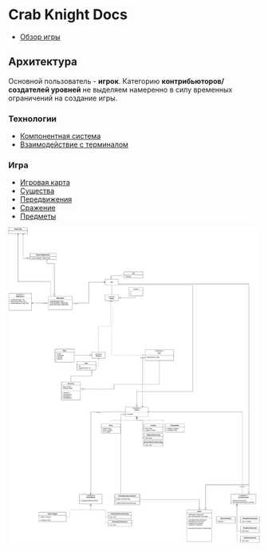# Crab Knight Docs

- [Обзор игры](./overview.md)

## Архитектура

Основной пользователь - **игрок**. Категорию **контрибьюторов/создателей уровней** не выделяем намеренно в силу временных ограничений на создание игры.

### Технологии

- [Компонентная система](./component-system.md)
- [Взаимодействие с терминалом](./rendering.md)

### Игра

- [Игровая карта](./map.md)
- [Существа](./creatures.md)
- [Передвижения](./movement.md)
- [Сражение](./combat.md)
- [Предметы](./items.md)

![](./img/high-level-architecture.png)
